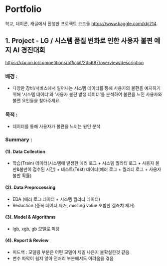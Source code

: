# Portfolio
학교, 데이콘, 캐글에서 진행한 프로젝트 코드들
https://www.kaggle.com/kkj214


## 1. Project - LG / 시스템 품질 변화로 인한 사용자 불편 예지 AI 경진대회
https://dacon.io/competitions/official/235687/overview/description
### 배경 :  
- 다양한 장비/서비스에서 일어나는 시스템 데이터를 통해 사용자의 불편을 예지하기 위해 ‘시스템 데이터’와 ‘사용자 불편 발생 데이터’를 분석하여 불편을 느낀 사용자와 불편 요인들을 찾아주세요.


### 목적 :
- 데이터를 통해 사용자가 불편을 느끼는 원인 분석


### Summary :
#### (1). Data Collection
- 학습(Train) 데이터(시스템에 발생한 에러 로그 + 시스템 퀄리티 로그 + 사용자 불만&불만이 접수된 시간) + 테스트(Test) 데이터(에러 로그 + 퀄리티 로그 + 사용자 불만 확률) 
#### (2). Data Preprocessing
- EDA (에러 로그 데이터 + 시스템 퀄리티 데이터)
- Reduction (중복 데이터 제거, missing value 포함한 결측치 제거)
#### (3). Model & Algorithms
- lgb, xgb, gb 모델로 피팅 
#### (4). Report & Review
- 피드백 : 모델링 부분은 어떤 모델이 제일 나은지 불확실한것 같음
- 변수 파악이 쉽지 않아 전처리 부분에서도 어려움을 겪음
